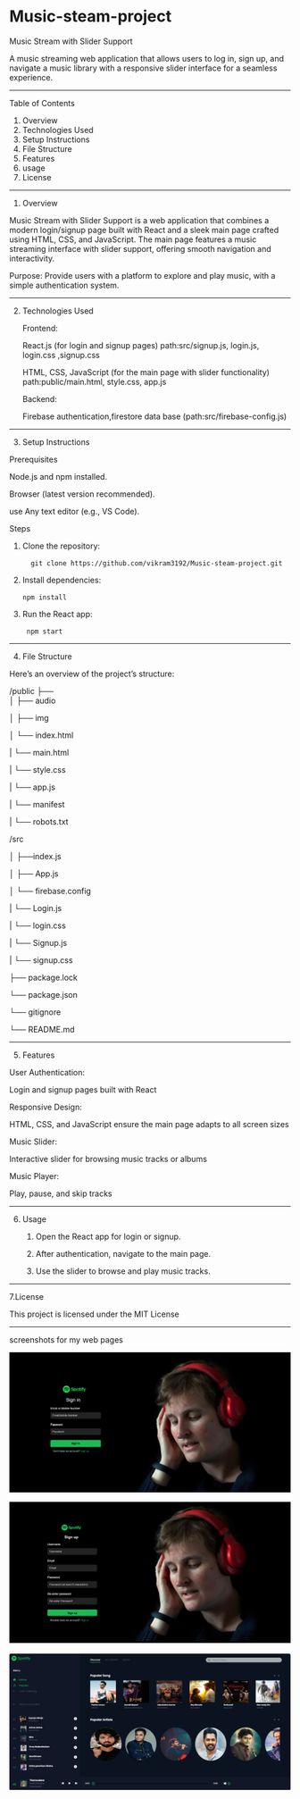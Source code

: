 # Music-steam-project


Music Stream with Slider Support

 A music streaming web application that allows users to log in, sign up, and navigate a music library with a responsive slider interface for a seamless experience.


---

Table of Contents

1. Overview
2. Technologies Used
3. Setup Instructions
4. File Structure
5. Features
6. usage
7. License


---

1. Overview

  Music Stream with Slider Support is a web application that combines a modern login/signup page built with React and a sleek main page crafted using HTML, CSS, and JavaScript.
 The main page features a music streaming interface with slider support, offering smooth navigation and interactivity.

 Purpose: 
   Provide users with a platform to explore and play music, with a simple authentication system.





---

2. Technologies Used

   Frontend:

   React.js (for login and signup pages)  path:src/signup.js, login.js, login.css ,signup.css

      HTML, CSS, JavaScript (for the main page with slider functionality) path:public/main.html, style.css, app.js


    Backend:

      Firebase authentication,firestore data base (path:src/firebase-config.js)



---

3. Setup Instructions

  Prerequisites

   Node.js and npm installed.

  Browser (latest version recommended).

   use Any text editor (e.g., VS Code).


Steps

1. Clone the repository:

         git clone https://github.com/vikram3192/Music-steam-project.git



2. Install dependencies:

       npm install


3. Run the React app:

        npm start




---

4. File Structure

Here’s an overview of the project’s structure:

/public
├──      
│   ├── audio

│   ├── img

│   └── index.html

|   └── main.html 

|   └── style.css

|   └── app.js

|   └── manifest

|   └── robots.txt


/src    

│   ├──index.js

│   ├── App.js

│   └── firebase.config

|   └──  Login.js

|   └──  login.css

|   └──  Signup.js

|   └──  signup.css

├── package.lock   

└── package.json

└── gitignore

└── README.md


---

5. Features

User Authentication:

   Login and signup pages built with React

Responsive Design:
   
   HTML, CSS, and JavaScript ensure the main page adapts to all screen sizes


Music Slider:

   Interactive slider for browsing music tracks or albums


 Music Player:
 
   Play, pause, and skip tracks




---

6. Usage

   1. Open the React app for login or signup.


   2. After authentication, navigate to the main page.


   3. Use the slider to browse and play music tracks.


---

7.License
    
   This project is licensed under the MIT License 






---

screenshots for my web pages

![image alt](https://github.com/vikram3192/Music-steam-project/blob/606ed4d1022c50e5499537875ee0c06bdc06dfba/Screenshot%202024-12-21%20062359.png)

![image alt](https://github.com/vikram3192/Music-steam-project/blob/4948c951822e1d3075669d37643c3fb7635353d7/Screenshot%202024-12-21%20062416.png)

![image alt](https://github.com/vikram3192/Music-steam-project/blob/2a12437c8bec7962171ce7f7c1bf741df3fa1735/Screenshot%202024-12-21%20062446.png)

